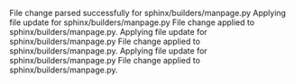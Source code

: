 File change parsed successfully for sphinx/builders/manpage.py
Applying file update for sphinx/builders/manpage.py
File change applied to sphinx/builders/manpage.py.
Applying file update for sphinx/builders/manpage.py
File change applied to sphinx/builders/manpage.py.
Applying file update for sphinx/builders/manpage.py
File change applied to sphinx/builders/manpage.py.
